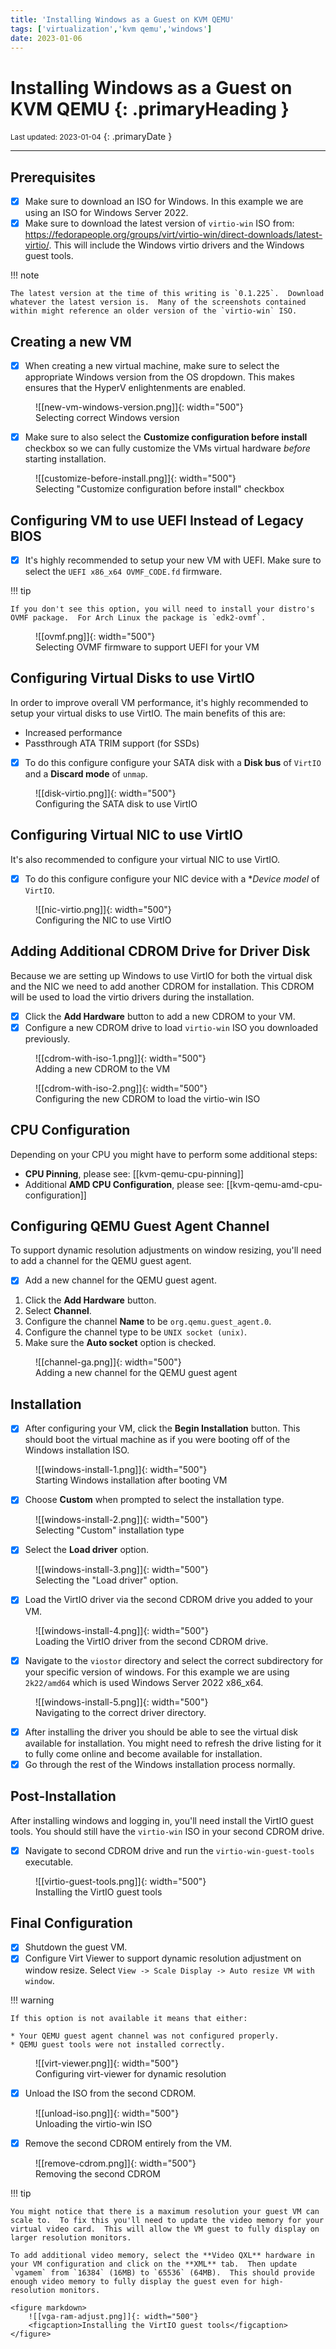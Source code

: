 ```yaml
---
title: 'Installing Windows as a Guest on KVM QEMU'
tags: ['virtualization','kvm qemu','windows']
date: 2023-01-06
---
```

# Installing Windows as a Guest on KVM QEMU {: .primaryHeading }
<small>Last updated: 2023-01-04</small>
{: .primaryDate }

---

## Prerequisites

- [x] Make sure to download an ISO for Windows.  In this example we are using an ISO for Windows Server 2022.
- [x] Make sure to download the latest version of `virtio-win` ISO from: <https://fedorapeople.org/groups/virt/virtio-win/direct-downloads/latest-virtio/>.  This will include the Windows virtio drivers and the Windows guest tools.

!!! note

    The latest version at the time of this writing is `0.1.225`.  Download whatever the latest version is.  Many of the screenshots contained within might reference an older version of the `virtio-win` ISO.

## Creating a new VM

- [x] When creating a new virtual machine, make sure to select the appropriate Windows version from the OS dropdown.  This makes ensures that the HyperV enlightenments are enabled.

<figure markdown>
  ![[new-vm-windows-version.png]]{: width="500"}
  <figcaption>Selecting correct Windows version</figcaption>
</figure>

- [x] Make sure to also select the **Customize configuration before install** checkbox so we can fully customize the VMs virtual hardware *before* starting installation.

<figure markdown>
  ![[customize-before-install.png]]{: width="500"}
  <figcaption>Selecting "Customize configuration before install" checkbox</figcaption>
</figure>

## Configuring VM to use UEFI Instead of Legacy BIOS

- [x] It's highly recommended to setup your new VM with UEFI.  Make sure to select the `UEFI x86_x64 OVMF_CODE.fd` firmware.

!!! tip

    If you don't see this option, you will need to install your distro's OVMF package.  For Arch Linux the package is `edk2-ovmf`.

<figure markdown>
  ![[ovmf.png]]{: width="500"}
  <figcaption>Selecting OVMF firmware to support UEFI for your VM</figcaption>
</figure>

## Configuring Virtual Disks to use VirtIO

In order to improve overall VM performance, it's highly recommended to setup your virtual disks to use VirtIO.  The main benefits of this are:

* Increased performance
* Passthrough ATA TRIM support (for SSDs)

- [x] To do this configure configure your SATA disk with a **Disk bus** of `VirtIO` and a **Discard mode** of `unmap`.

<figure markdown>
  ![[disk-virtio.png]]{: width="500"}
  <figcaption>Configuring the SATA disk to use VirtIO</figcaption>
</figure>

## Configuring Virtual NIC to use VirtIO

It's also recommended to configure your virtual NIC to use VirtIO.

- [x] To do this configure configure your NIC device with a **Device model* of `VirtIO`.

<figure markdown>
  ![[nic-virtio.png]]{: width="500"}
  <figcaption>Configuring the NIC to use VirtIO</figcaption>
</figure>

## Adding Additional CDROM Drive for Driver Disk

Because we are setting up Windows to use VirtIO for both the virtual disk and the NIC we need to add another CDROM for installation.  This CDROM will be used to load the virtio drivers during the installation.

- [x] Click the **Add Hardware** button to add a new CDROM to your VM.
- [x] Configure a new CDROM drive to load `virtio-win` ISO you downloaded previously.

<figure markdown>
  ![[cdrom-with-iso-1.png]]{: width="500"}
  <figcaption>Adding a new CDROM to the VM</figcaption>
</figure>

<figure markdown>
  ![[cdrom-with-iso-2.png]]{: width="500"}
  <figcaption>Configuring the new CDROM to load the virtio-win ISO</figcaption>
</figure>

## CPU Configuration

Depending on your CPU you might have to perform some additional steps:

* **CPU Pinning**, please see: [[kvm-qemu-cpu-pinning]]
* Additional **AMD CPU Configuration**, please see: [[kvm-qemu-amd-cpu-configuration]]

## Configuring QEMU Guest Agent Channel

To support dynamic resolution adjustments on window resizing, you'll need to add a channel for the QEMU guest agent. 

- [x] Add a new channel for the QEMU guest agent.

1. Click the **Add Hardware** button.
1. Select **Channel**.
1. Configure the channel **Name** to be `org.qemu.guest_agent.0`.
1. Configure the channel type to be `UNIX socket (unix)`.
1. Make sure the **Auto socket** option is checked.

<figure markdown>
  ![[channel-ga.png]]{: width="500"}
  <figcaption>Adding a new channel for the QEMU guest agent</figcaption>
</figure>

## Installation

- [x] After configuring your VM, click the **Begin Installation** button.  This should boot the virtual machine as if you were booting off of the Windows installation ISO.

<figure markdown>
  ![[windows-install-1.png]]{: width="500"}
  <figcaption>Starting Windows installation after booting VM</figcaption>
</figure>

- [x] Choose **Custom** when prompted to select the installation type.

<figure markdown>
  ![[windows-install-2.png]]{: width="500"}
  <figcaption>Selecting "Custom" installation type</figcaption>
</figure>

- [x] Select the **Load driver** option.

<figure markdown>
  ![[windows-install-3.png]]{: width="500"}
  <figcaption>Selecting the "Load driver" option.</figcaption>
</figure>

- [x] Load the VirtIO driver via the second CDROM drive you added to your VM.

<figure markdown>
  ![[windows-install-4.png]]{: width="500"}
  <figcaption>Loading the VirtIO driver from the second CDROM drive.</figcaption>
</figure>

- [x] Navigate to the `viostor` directory and select the correct subdirectory for your specific version of windows.  For this example we are using `2k22/amd64` which is used Windows Server 2022 x86_x64.

<figure markdown>
  ![[windows-install-5.png]]{: width="500"}
  <figcaption>Navigating to the correct driver directory.</figcaption>
</figure>

- [x] After installing the driver you should be able to see the virtual disk available for installation.  You might need to refresh the drive listing for it to fully come online and become available for installation.
- [x] Go through the rest of the Windows installation process normally.

## Post-Installation

After installing windows and logging in, you'll need install the VirtIO guest tools.  You should still have the `virtio-win` ISO in your second CDROM drive.

- [x] Navigate to second CDROM drive and run the `virtio-win-guest-tools` executable.

<figure markdown>
  ![[virtio-guest-tools.png]]{: width="500"}
  <figcaption>Installing the VirtIO guest tools</figcaption>
</figure>

## Final Configuration

- [x] Shutdown the guest VM.
- [x] Configure Virt Viewer to support dynamic resolution adjustment on window resize. Select `View -> Scale Display -> Auto resize VM with window`.

!!! warning

    If this option is not available it means that either:

    * Your QEMU guest agent channel was not configured properly.
    * QEMU guest tools were not installed correctly.

<figure markdown>
  ![[virt-viewer.png]]{: width="500"}
  <figcaption>Configuring virt-viewer for dynamic resolution</figcaption>
</figure>

- [x] Unload the ISO from the second CDROM.

<figure markdown>
  ![[unload-iso.png]]{: width="500"}
  <figcaption>Unloading the virtio-win ISO</figcaption>
</figure>

- [x] Remove the second CDROM entirely from the VM.

<figure markdown>
  ![[remove-cdrom.png]]{: width="500"}
  <figcaption>Removing the second CDROM</figcaption>
</figure>

!!! tip

    You might notice that there is a maximum resolution your guest VM can scale to.  To fix this you'll need to update the video memory for your virtual video card.  This will allow the VM guest to fully display on larger resolution monitors.

    To add additional video memory, select the **Video QXL** hardware in your VM configuration and click on the **XML** tab.  Then update `vgamem` from `16384` (16MB) to `65536` (64MB).  This should provide enough video memory to fully display the guest even for high-resolution monitors.

    <figure markdown>
        ![[vga-ram-adjust.png]]{: width="500"}
        <figcaption>Installing the VirtIO guest tools</figcaption>
    </figure>